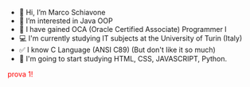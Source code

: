 - 👋 Hi, I’m Marco Schiavone
- 👀 I’m interested in Java OOP
- 🌱 I have gained OCA (Oracle Certified Associate) Programmer I
- 💻 I'm currently studying IT subjects at the University of Turin (Italy)
- ✅ I know C Language (ANSI C89) (But don't like it so much)
- 💬 I'm going to start studying HTML, CSS, JAVASCRIPT, Python.
<!---
Marco-Skiavone/Marco-Skiavone is a ✨ special ✨ repository because its `README.md` (this file) appears on your GitHub profile.
You can click the Preview link to take a look at your changes.
--->
<html>
<head>
    <title> TITOLO DI PROVA </title>
</head>
<body>
  <div style="color: red; width: 100px; height: 100px;">
      prova 1!
  </div>
</body>
</html>
